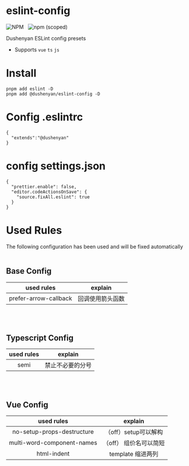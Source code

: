 # eslint-config
![NPM](https://img.shields.io/npm/l/@dushenyan/eslint-config) &nbsp;
![npm (scoped)](https://img.shields.io/npm/v/@dushenyan/eslint-config?color=%20) <br/>

Dushenyan ESLint config presets

-  Supports `vue`  `ts` `js`

# Install
```
pnpm add eslint -D
pnpm add @dushenyan/eslint-config -D
```

# Config .eslintrc
```
{
  "extends":"@dushenyan"
}
```

# config settings.json
```
{
  "prettier.enable": false,
  "editor.codeActionsOnSave": {
    "source.fixAll.eslint": true
  }
}
```

# Used Rules
The following configuration has been used and will be fixed automatically <br><br>

## Base Config 

|        used rules        |            explain             |
| :----------------------: | :----------------------------: |
| prefer-arrow-callback  | 回调使用箭头函数 |


<br/><br/>

## Typescript Config 

|        used rules        |            explain             |
| :----------------------: | :----------------------------: |
| semi                     |         禁止不必要的分号 |

<br/><br/>

## Vue Config 

|        used rules        |            explain             |
| :----------------------: | :----------------------------: |
|  no-setup-props-destructure  |   （off）setup可以解构    |
| multi-word-component-names          | （off）  组价名可以简短 |
|        html-indent           |  template 缩进两列 |










